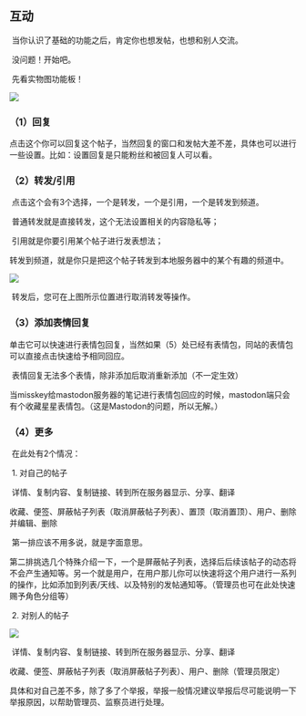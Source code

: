 ## **互动**

​	当你认识了基础的功能之后，肯定你也想发帖，也想和别人交流。

​	没问题！开始吧。

​	先看实物图功能板！

![](/images/image-2.png)

### **（1）回复**

​	点击这个你可以回复这个帖子，当然回复的窗口和发帖大差不差，具体也可以进行一些设置。比如：设置回复是只能粉丝和被回复人可以看。

### **（2）转发/引用**

​	点击这个会有3个选择，一个是转发，一个是引用，一个是转发到频道。

​	普通转发就是直接转发，这个无法设置相关的内容隐私等；

​	引用就是你要引用某个帖子进行发表想法；

​	转发到频道，就是你只是把这个帖子转发到本地服务器中的某个有趣的频道中。

![](/images/image(3).png)

​	转发后，您可在上图所示位置进行取消转发等操作。

### **（3）添加表情回复**

​	单击它可以快速进行表情包回复，当然如果（5）处已经有表情包，同站的表情包可以直接点击快速给予相同回应。

​	表情回复无法多个表情，除非添加后取消重新添加（不一定生效）

​	当misskey给mastodon服务器的笔记进行表情包回应的时候，mastodon端只会有个收藏星星表情包。（这是Mastodon的问题，所以无解。）

### **（4）更多**

​	在此处有2个情况：

​            1.     对自己的帖子 

​	详情、复制内容、复制链接、转到所在服务器显示、分享、翻译

​	收藏、便签、屏蔽帖子列表（取消屏蔽帖子列表）、置顶（取消置顶）、用户、删除并编辑、删除

​	第一排应该不用多说，就是字面意思。

​	第二排挑选几个特殊介绍一下，一个是屏蔽帖子列表，选择后后续该帖子的动态将不会产生通知等。另一个就是用户，在用户那儿你可以快速将这个用户进行一系列的操作，比如添加到列表/天线、以及特别的发帖通知等。（管理员也可在此处快速赐予角色分组等）

​            2.     对别人的帖子

![](/images/image(4).png)

​	详情、复制内容、复制链接、转到所在服务器显示、分享、翻译

​	收藏、便签、屏蔽帖子列表（取消屏蔽帖子列表）、用户、删除（管理员限定）

​	具体和对自己差不多，除了多了个举报，举报一般情况建议举报后尽可能说明一下举报原因，以帮助管理员、监察员进行处理。